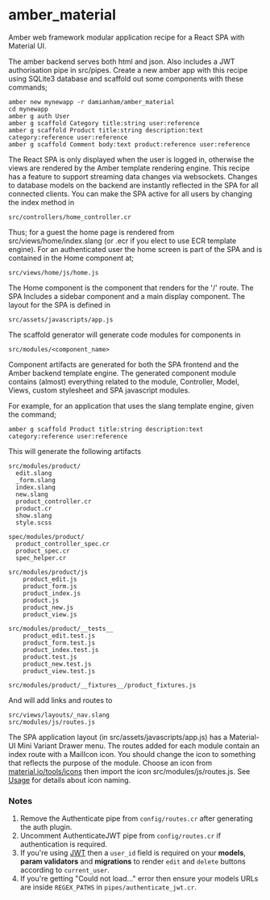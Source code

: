 # amber_material
Amber web framework modular application recipe for a React SPA with Material UI.

The amber backend serves both html and json.  Also includes a JWT authorisation
pipe in src/pipes.  Create a new amber app with this recipe using SQLite3 database
 and scaffold out some components with these commands;

```
amber new mynewapp -r damianham/amber_material
cd mynewapp
amber g auth User
amber g scaffold Category title:string user:reference
amber g scaffold Product title:string description:text category:reference user:reference
amber g scaffold Comment body:text product:reference user:reference
```

The React SPA is only displayed when the user is logged in, otherwise the views are
rendered by the Amber template rendering engine.  This recipe has a feature to support streaming data changes via websockets.  Changes to database models on the backend are instantly reflected in the SPA for all connected clients. You can make the SPA active for all users by changing the index method in
```
src/controllers/home_controller.cr
```
Thus; for a guest the home page is rendered from src/views/home/index.slang (or .ecr if you elect to use ECR template engine).
For an authenticated user the home screen is part of the SPA and is contained in the Home component at;
```
src/views/home/js/home.js
```
The Home component is the component that renders for the '/' route.
The SPA Includes a sidebar component and a main display component. The layout for the SPA is defined in
```
src/assets/javascripts/app.js
```
The scaffold generator will generate code modules for components in
```
src/modules/<component_name>
```
Component artifacts are generated for both the SPA frontend and the Amber backend template engine.
The generated component module contains (almost) everything related to the module, Controller, Model, Views, custom stylesheet and SPA javascript modules.

For example, for an application that uses the slang template engine, given the command;
```
amber g scaffold Product title:string description:text category:reference user:reference
```
This will generate the following artifacts
```
src/modules/product/
  edit.slang
  _form.slang
  index.slang  
  new.slang
  product_controller.cr          
  product.cr  
  show.slang
  style.scss

spec/modules/product/
  product_controller_spec.cr
  product_spec.cr
  spec_helper.cr

src/modules/product/js
    product_edit.js  
    product_form.js
    product_index.js
    product.js
    product_new.js        
    product_view.js

src/modules/product/__tests__
    product_edit.test.js  
    product_form.test.js
    product_index.test.js
    product.test.js
    product_new.test.js        
    product_view.test.js

src/modules/product/__fixtures__/product_fixtures.js
```

And will add links and routes to
```
src/views/layouts/_nav.slang
src/modules/js/routes.js

```

The SPA application layout (in src/assets/javascripts/app.js) has a Material-UI
Mini Variant Drawer menu.  The routes added for each module contain an index route with
a MailIcon icon.  You should change the icon to something that reflects the purpose of the module.
Choose an icon from [material.io/tools/icons](https://material.io/tools/icons/?style=baseline) then
import the icon src/modules/js/routes.js.  See [Usage](https://github.com/mui-org/material-ui/blob/next/packages/material-ui-icons/README.md#usage) for details about icon naming.


### Notes

1. Remove the Authenticate pipe from `config/routes.cr` after generating the auth plugin.  
2. Uncomment AuthenticateJWT pipe from `config/routes.cr` if authentication is required.
3. If you're using [JWT](https://jwt.io/) then a `user_id` field is required on your **models**, **param validators** and **migrations** to render `edit` and `delete` buttons according to `current_user`.
4. If you're getting "Could not load..." error then ensure your models URLs are inside `REGEX_PATHS` in `pipes/authenticate_jwt.cr`.
